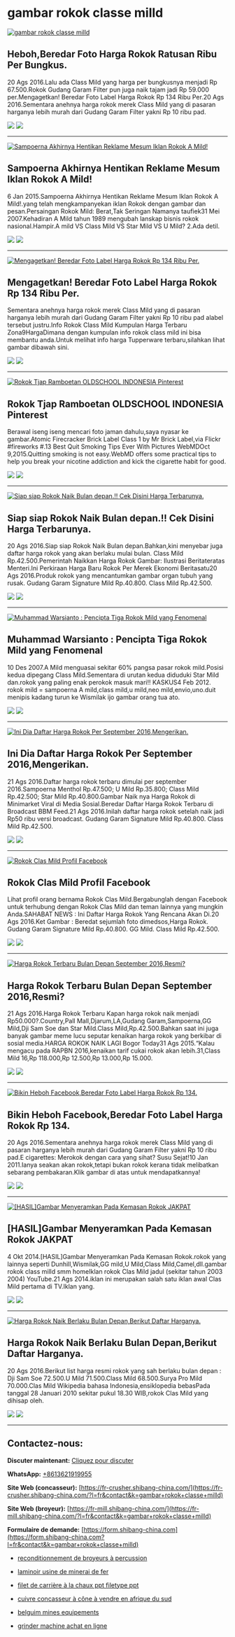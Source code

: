 # gambar rokok classe milld

<a href="https://swt.shibang-china.com/?l=fr&img&k=gambar+rokok+classe+milld" target="_blank">![gambar rokok classe milld](http://static.shibang-china.com/all-800x300/1234.jpg)</a>

## Heboh,Beredar Foto Harga Rokok Ratusan Ribu Per Bungkus.
20 Ags 2016.Lalu ada Class Mild yang harga per bungkusnya menjadi Rp 67.500.Rokok Gudang Garam Filter pun juga naik tajam jadi Rp 59.000 per.Mengagetkan! Beredar Foto Label Harga Rokok Rp 134 Ribu Per.20 Ags 2016.Sementara anehnya harga rokok merek Class Mild yang di pasaran harganya lebih murah dari Gudang Garam Filter yakni Rp 10 ribu pad.


<a href="https://whatsapp.shibangsoft.com/WhatsApp.php" target="_blank" title="WhatsApp">![](http://static.shibang-china.com/icon/whatsapp.png)</a> <a href="https://swt.shibang-china.com/?l=fr&icon&k=gambar+rokok+classe+milld" target="_blank">![](http://static.shibang-china.com/icon/chat-fr.png)</a>

---

<a href="https://swt.shibang-china.com/?l=fr&img&k=gambar+rokok+classe+milld" target="_blank">![Sampoerna Akhirnya Hentikan Reklame Mesum Iklan Rokok A Mild!](http://static.shibang-china.com/all-800x300/993.jpg)</a>

## Sampoerna Akhirnya Hentikan Reklame Mesum Iklan Rokok A Mild!
6 Jan 2015.Sampoerna Akhirnya Hentikan Reklame Mesum Iklan Rokok A Mild!.yang telah mengkampanyekan iklan Rokok dengan gambar dan pesan.Persaingan Rokok Mild: Berat,Tak Seringan Namanya taufiek31 Mei 2007.Kehadiran A Mild tahun 1989 mengubah lanskap bisnis rokok nasional.Hampir.A mild VS Class Mild VS Star Mild VS U Mild? 2.Ada detil.


<a href="https://whatsapp.shibangsoft.com/WhatsApp.php" target="_blank" title="WhatsApp">![](http://static.shibang-china.com/icon/whatsapp.png)</a> <a href="https://swt.shibang-china.com/?l=fr&icon&k=gambar+rokok+classe+milld" target="_blank">![](http://static.shibang-china.com/icon/chat-fr.png)</a>

---

<a href="https://swt.shibang-china.com/?l=fr&img&k=gambar+rokok+classe+milld" target="_blank">![Mengagetkan! Beredar Foto Label Harga Rokok Rp 134 Ribu Per.](http://static.shibang-china.com/all-800x300/601.jpg)</a>

## Mengagetkan! Beredar Foto Label Harga Rokok Rp 134 Ribu Per.
Sementara anehnya harga rokok merek Class Mild yang di pasaran harganya lebih murah dari Gudang Garam Filter yakni Rp 10 ribu pad alabel tersebut justru.Info Rokok Class Mild Kumpulan Harga Terbaru Zona9HargaDimana dengan kumpulan info rokok class mild ini bisa membantu anda.Untuk melihat info harga Tupperware terbaru,silahkan lihat gambar dibawah sini.


<a href="https://whatsapp.shibangsoft.com/WhatsApp.php" target="_blank" title="WhatsApp">![](http://static.shibang-china.com/icon/whatsapp.png)</a> <a href="https://swt.shibang-china.com/?l=fr&icon&k=gambar+rokok+classe+milld" target="_blank">![](http://static.shibang-china.com/icon/chat-fr.png)</a>

---

<a href="https://swt.shibang-china.com/?l=fr&img&k=gambar+rokok+classe+milld" target="_blank">![Rokok Tjap Ramboetan OLDSCHOOL INDONESIA Pinterest](http://static.shibang-china.com/all-800x300/1086.jpg)</a>

## Rokok Tjap Ramboetan OLDSCHOOL INDONESIA Pinterest
Berawal iseng iseng mencari foto jaman dahulu,saya nyasar ke gambar.Atomic Firecracker Brick Label Class 1 by Mr Brick Label,via Flickr #fireworks #.13 Best Quit Smoking Tips Ever With Pictures WebMDOct 9,2015.Quitting smoking is not easy.WebMD offers some practical tips to help you break your nicotine addiction and kick the cigarette habit for good.


<a href="https://whatsapp.shibangsoft.com/WhatsApp.php" target="_blank" title="WhatsApp">![](http://static.shibang-china.com/icon/whatsapp.png)</a> <a href="https://swt.shibang-china.com/?l=fr&icon&k=gambar+rokok+classe+milld" target="_blank">![](http://static.shibang-china.com/icon/chat-fr.png)</a>

---

<a href="https://swt.shibang-china.com/?l=fr&img&k=gambar+rokok+classe+milld" target="_blank">![Siap siap Rokok Naik Bulan depan.!! Cek Disini Harga Terbarunya.](http://static.shibang-china.com/all-800x300/1437.jpg)</a>

## Siap siap Rokok Naik Bulan depan.!! Cek Disini Harga Terbarunya.
20 Ags 2016.Siap siap Rokok Naik Bulan depan.Bahkan,kini menyebar juga daftar harga rokok yang akan berlaku mulai bulan. Class Mild Rp.42.500.Pemerintah Naikkan Harga Rokok Gambar: Ilustrasi Beritateratas Menteri.Ini Perkiraan Harga Baru Rokok Per Merek Ekonomi Beritasatu20 Ags 2016.Produk rokok yang mencantumkan gambar organ tubuh yang rusak. Gudang Garam Signature Mild Rp.40.800. Class Mild Rp.42.500.


<a href="https://whatsapp.shibangsoft.com/WhatsApp.php" target="_blank" title="WhatsApp">![](http://static.shibang-china.com/icon/whatsapp.png)</a> <a href="https://swt.shibang-china.com/?l=fr&icon&k=gambar+rokok+classe+milld" target="_blank">![](http://static.shibang-china.com/icon/chat-fr.png)</a>

---

<a href="https://swt.shibang-china.com/?l=fr&img&k=gambar+rokok+classe+milld" target="_blank">![Muhammad Warsianto : Pencipta Tiga Rokok Mild yang Fenomenal](http://static.shibang-china.com/all-800x300/1521.jpg)</a>

## Muhammad Warsianto : Pencipta Tiga Rokok Mild yang Fenomenal
10 Des 2007.A Mild menguasai sekitar 60% pangsa pasar rokok mild.Posisi kedua dipegang Class Mild.Sementara di urutan kedua diduduki Star Mild dan.rokok yang paling enak  perokok masuk mari!! KASKUS4 Feb 2012. rokok mild = sampoerna A mild,class mild,u mild,neo mild,envio,uno.duit menipis kadang turun ke Wismilak ijo gambar orang tua ato.


<a href="https://whatsapp.shibangsoft.com/WhatsApp.php" target="_blank" title="WhatsApp">![](http://static.shibang-china.com/icon/whatsapp.png)</a> <a href="https://swt.shibang-china.com/?l=fr&icon&k=gambar+rokok+classe+milld" target="_blank">![](http://static.shibang-china.com/icon/chat-fr.png)</a>

---

<a href="https://swt.shibang-china.com/?l=fr&img&k=gambar+rokok+classe+milld" target="_blank">![Ini Dia Daftar Harga Rokok Per September 2016,Mengerikan.](http://static.shibang-china.com/all-800x300/506.jpg)</a>

## Ini Dia Daftar Harga Rokok Per September 2016,Mengerikan.
21 Ags 2016.Daftar harga rokok terbaru dimulai per september 2016.Sampoerna Menthol Rp.47.500; U Mild Rp.35.800; Class Mild Rp.42.500; Star Mild Rp.40.800.Gambar Naik nya Harga Rokok di Minimarket Viral di Media Sosial.Beredar Daftar Harga Rokok Terbaru di Broadcast BBM Feed.21 Ags 2016.Inilah daftar harga rokok setelah naik jadi Rp50 ribu versi broadcast. Gudang Garam Signature Mild Rp.40.800. Class Mild Rp.42.500.


<a href="https://whatsapp.shibangsoft.com/WhatsApp.php" target="_blank" title="WhatsApp">![](http://static.shibang-china.com/icon/whatsapp.png)</a> <a href="https://swt.shibang-china.com/?l=fr&icon&k=gambar+rokok+classe+milld" target="_blank">![](http://static.shibang-china.com/icon/chat-fr.png)</a>

---

<a href="https://swt.shibang-china.com/?l=fr&img&k=gambar+rokok+classe+milld" target="_blank">![Rokok Clas Mild Profil Facebook](http://static.shibang-china.com/all-800x300/514.jpg)</a>

## Rokok Clas Mild Profil Facebook
Lihat profil orang bernama Rokok Clas Mild.Bergabunglah dengan Facebook untuk terhubung dengan Rokok Clas Mild dan teman lainnya yang mungkin Anda.​SAHABAT NEWS : Ini Daftar Harga Rokok Yang Rencana Akan Di.20 Ags 2016.Ket Gambar : Beredat sejumlah foto dimedsos,Harga Rokok. Gudang Garam Signature Mild Rp.40.800. GG Mild. Class Mild Rp.42.500.


<a href="https://whatsapp.shibangsoft.com/WhatsApp.php" target="_blank" title="WhatsApp">![](http://static.shibang-china.com/icon/whatsapp.png)</a> <a href="https://swt.shibang-china.com/?l=fr&icon&k=gambar+rokok+classe+milld" target="_blank">![](http://static.shibang-china.com/icon/chat-fr.png)</a>

---

<a href="https://swt.shibang-china.com/?l=fr&img&k=gambar+rokok+classe+milld" target="_blank">![Harga Rokok Terbaru Bulan Depan September 2016,Resmi?](http://static.shibang-china.com/all-800x300/1281.jpg)</a>

## Harga Rokok Terbaru Bulan Depan September 2016,Resmi?
21 Ags 2016.Harga Rokok Terbaru Kapan harga rokok naik menjadi Rp50.000?.Country,Pall Mall,Djarum,LA,Gudang Garam,Sampoerna,GG Mild,Dji Sam Soe dan Star Mild.Class Mild,Rp.42.500.Bahkan saat ini juga banyak gambar meme lucu seputar kenaikan harga rokok yang berkibar di sosial media.HARGA ROKOK NAIK LAGI Bogor Today31 Ags 2015.“Kalau mengacu pada RAPBN 2016,kenaikan tarif cukai rokok akan lebih.31,Class Mild 16,Rp 118.000,Rp 12.500,Rp 13.000,Rp 15.000.


<a href="https://whatsapp.shibangsoft.com/WhatsApp.php" target="_blank" title="WhatsApp">![](http://static.shibang-china.com/icon/whatsapp.png)</a> <a href="https://swt.shibang-china.com/?l=fr&icon&k=gambar+rokok+classe+milld" target="_blank">![](http://static.shibang-china.com/icon/chat-fr.png)</a>

---

<a href="https://swt.shibang-china.com/?l=fr&img&k=gambar+rokok+classe+milld" target="_blank">![Bikin Heboh Facebook,Beredar Foto Label Harga Rokok Rp 134.](http://static.shibang-china.com/all-800x300/425.jpg)</a>

## Bikin Heboh Facebook,Beredar Foto Label Harga Rokok Rp 134.
20 Ags 2016.Sementara anehnya harga rokok merek Class Mild yang di pasaran harganya lebih murah dari Gudang Garam Filter yakni Rp 10 ribu pad.E cigarettes: Merokok dengan cara yang sihat? Susu Sejat!10 Jan 2011.Ianya seakan akan rokok,tetapi bukan rokok kerana tidak melibatkan sebarang pembakaran.Klik gambar di atas untuk mendapatkannya!


<a href="https://whatsapp.shibangsoft.com/WhatsApp.php" target="_blank" title="WhatsApp">![](http://static.shibang-china.com/icon/whatsapp.png)</a> <a href="https://swt.shibang-china.com/?l=fr&icon&k=gambar+rokok+classe+milld" target="_blank">![](http://static.shibang-china.com/icon/chat-fr.png)</a>

---

<a href="https://swt.shibang-china.com/?l=fr&img&k=gambar+rokok+classe+milld" target="_blank">![[HASIL]Gambar Menyeramkan Pada Kemasan Rokok JAKPAT](http://static.shibang-china.com/all-800x300/44.jpg)</a>

## [HASIL]Gambar Menyeramkan Pada Kemasan Rokok JAKPAT
4 Okt 2014.[HASIL]Gambar Menyeramkan Pada Kemasan Rokok.rokok yang lainnya seperti Dunhill,Wismilak,GG mild,U Mild,Class Mild,Camel,dll.gambar rokok class milld smm homeIklan rokok Clas Mild jadul (sekitar tahun 2003 2004) YouTube.21 Ags 2014.iklan ini merupakan salah satu iklan awal Clas Mild pertama di TV.Iklan yang.


<a href="https://whatsapp.shibangsoft.com/WhatsApp.php" target="_blank" title="WhatsApp">![](http://static.shibang-china.com/icon/whatsapp.png)</a> <a href="https://swt.shibang-china.com/?l=fr&icon&k=gambar+rokok+classe+milld" target="_blank">![](http://static.shibang-china.com/icon/chat-fr.png)</a>

---

<a href="https://swt.shibang-china.com/?l=fr&img&k=gambar+rokok+classe+milld" target="_blank">![Harga Rokok Naik Berlaku Bulan Depan,Berikut Daftar Harganya.](http://static.shibang-china.com/all-800x300/903.jpg)</a>

## Harga Rokok Naik Berlaku Bulan Depan,Berikut Daftar Harganya.
20 Ags 2016.Berikut list harga resmi rokok yang sah berlaku bulan depan : Dji Sam Soe 72.500.U Mild 71.500.Class Mild 68.500.Surya Pro Mild 70.000.Clas Mild Wikipedia bahasa Indonesia,ensiklopedia bebasPada tanggal 28 Januari 2010 sekitar pukul 18.30 WIB,rokok Clas Mild yang dihisap oleh.


<a href="https://whatsapp.shibangsoft.com/WhatsApp.php" target="_blank" title="WhatsApp">![](http://static.shibang-china.com/icon/whatsapp.png)</a> <a href="https://swt.shibang-china.com/?l=fr&icon&k=gambar+rokok+classe+milld" target="_blank">![](http://static.shibang-china.com/icon/chat-fr.png)</a>

---
## Contactez-nous:

**Discuter maintenant:** [Cliquez pour discuter](https://swt.shibang-china.com?l=fr&contact&k=gambar+rokok+classe+milld)

**WhatsApp:**  [+8613621919955](https://whatsapp.shibangsoft.com/WhatsApp.php)

**Site Web (concasseur):** [https://fr-crusher.shibang-china.com/](https://fr-crusher.shibang-china.com/?l=fr&contact&k=gambar+rokok+classe+milld)

**Site Web (broyeur):** [https://fr-mill.shibang-china.com/](https://fr-mill.shibang-china.com/?l=fr&contact&k=gambar+rokok+classe+milld)

**Formulaire de demande:** [https://form.shibang-china.com](https://form.shibang-china.com?l=fr&contact&k=gambar+rokok+classe+milld)

* [reconditionnement de broyeurs à percussion](../32/reconditionnement%20de%20broyeurs%20%C3%A0%20percussion.md)

* [laminoir usine de minerai de fer](../30/laminoir%20usine%20de%20minerai%20de%20fer.md)

* [filet de carrière à la chaux ppt filetype ppt](../34/filet%20de%20carri%C3%A8re%20%C3%A0%20la%20chaux%20ppt%20filetype%20ppt.md)

* [cuivre concasseur à cône à vendre en afrique du sud](../32/cuivre%20concasseur%20%C3%A0%20c%C3%B4ne%20%C3%A0%20vendre%20en%20afrique%20du%20sud.md)

* [belguim mines equipements](../32/belguim%20mines%20equipements.md)

* [grinder machine achat en ligne](../36/grinder%20machine%20achat%20en%20ligne.md)